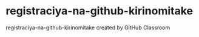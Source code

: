 # registraciya-na-github-kirinomitake
registraciya-na-github-kirinomitake created by GitHub Classroom
